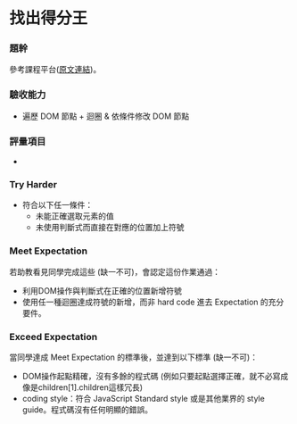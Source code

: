 # 找出得分王

### 題幹
參考課程平台([原文連結](https://lighthouse.alphacamp.co/courses/40/assignments/951))。

### 驗收能力
* 遍歷 DOM 節點 + 迴圈 & 依條件修改 DOM 節點
### 評量項目
* 
### Try Harder
* 符合以下任一條件：
  * 未能正確選取元素的值
  * 未使用判斷式而直接在對應的位置加上符號
### Meet Expectation
若助教看見同學完成這些 (缺一不可)，會認定這份作業通過：
* 利用DOM操作與判斷式在正確的位置新增符號
* 使用任一種迴圈達成符號的新增，而非 hard code 進去
Expectation 的充分要件。
### Exceed Expectation
當同學達成 Meet Expectation 的標準後，並達到以下標準 (缺一不可)：
* DOM操作起點精確，沒有多餘的程式碼 (例如只要起點選擇正確，就不必寫成像是children[1].children這樣冗長)
* coding style：符合 JavaScript Standard style 或是其他業界的 style guide。程式碼沒有任何明顯的錯誤。